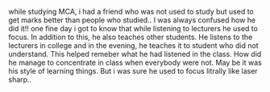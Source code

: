 while studying MCA, i had a friend who was not used to study but used to get marks better than people who studied..
I was always confused how he did it!!
one fine day i got to know that while listening to lecturers he used to focus.
In addition to this, he also teaches other students. He listens to the lecturers in college and in the evening, he teaches it to student who did not understand. This helped remeber what he had listened in the class.
How did he manage to concentrate in class when everybody were not. May be it was his style of learning things. But i was sure he used to focus litrally like laser sharp..